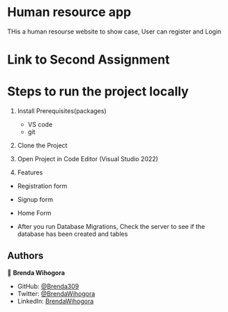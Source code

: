 # Human resource app
THis a human resourse website to show case, User can register and Login 

# Link to Second Assignment


# Steps to run the project locally

 1. Install Prerequisites(packages)
    - VS code
    - git
   
    
 3. Clone the Project
 4. Open Project in Code Editor (Visual Studio 2022)
 5. Features
   - Registration form
   - Signup form
   - Home Form
   

- After you run Database Migrations, Check the server to see if the database has been created and tables

  
## Authors

👤 **Brenda Wihogora**

- GitHub: [@Brenda309](https://github.com/Brenda309)
- Twitter: [@BrendaWihogora](https://twitter.com/BrendaWihogora)
- LinkedIn: [BrendaWihogora](https://linkedin.com/in/BrendaWihogora/)


